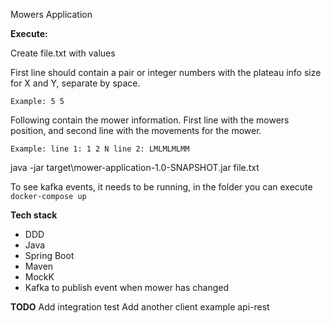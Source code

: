 Mowers Application

**Execute:**

Create file.txt with values

First line should contain a pair or integer numbers with the plateau info size for X and Y, separate by space.

`Example: 5 5`

Following contain the mower information. First line with the mowers position, and second line with the movements for the mower.

`Example:
line 1: 1 2 N
line 2: LMLMLMLMM`

java -jar target\mower-application-1.0-SNAPSHOT.jar file.txt

To see kafka events, it needs to be running, in the folder you can execute `docker-compose up`

**Tech stack**

* DDD
* Java
* Spring Boot
* Maven
* MockK
* Kafka to publish event when mower has changed

**TODO**
Add integration test
Add another client example api-rest